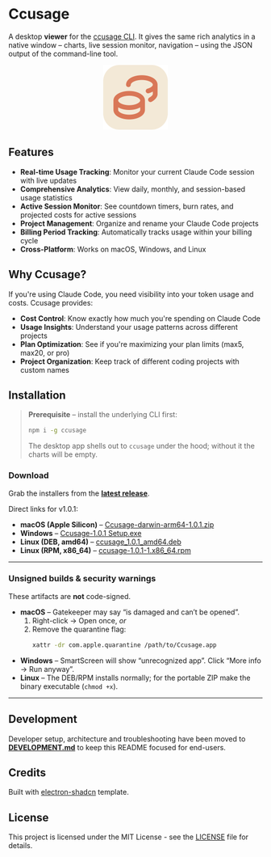 # Ccusage

A desktop **viewer** for the [ccusage CLI](https://github.com/ryoppippi/ccusage). It gives the same rich analytics in a native window – charts, live session monitor, navigation – using the JSON output of the command-line tool.

<div align="center">
  <img src="build-resources/icon-256.png" alt="Ccusage Icon" width="128" height="128">
</div>

## Features

- **Real-time Usage Tracking**: Monitor your current Claude Code session with live updates
- **Comprehensive Analytics**: View daily, monthly, and session-based usage statistics
- **Active Session Monitor**: See countdown timers, burn rates, and projected costs for active sessions
- **Project Management**: Organize and rename your Claude Code projects
- **Billing Period Tracking**: Automatically tracks usage within your billing cycle
- **Cross-Platform**: Works on macOS, Windows, and Linux

## Why Ccusage?

If you're using Claude Code, you need visibility into your token usage and costs. Ccusage provides:

- **Cost Control**: Know exactly how much you're spending on Claude Code
- **Usage Insights**: Understand your usage patterns across different projects
- **Plan Optimization**: See if you're maximizing your plan limits (max5, max20, or pro)
- **Project Organization**: Keep track of different coding projects with custom names

## Installation

> **Prerequisite** – install the underlying CLI first:
> ```bash
> npm i -g ccusage
> ```
> The desktop app shells out to `ccusage` under the hood; without it the charts will be empty.


### Download

Grab the installers from the **[latest release](https://github.com/EthanBarlo/ccusage-app/releases/latest)**.

Direct links for v1.0.1:

- **macOS (Apple Silicon)** – [Ccusage-darwin-arm64-1.0.1.zip](https://github.com/EthanBarlo/ccusage-app/releases/download/v1.0.1/Ccusage-darwin-arm64-1.0.1.zip)
- **Windows** – [Ccusage-1.0.1 Setup.exe](https://github.com/EthanBarlo/ccusage-app/releases/download/v1.0.1/Ccusage-1.0.1.Setup.exe)
- **Linux (DEB, amd64)** – [ccusage_1.0.1_amd64.deb](https://github.com/EthanBarlo/ccusage-app/releases/download/v1.0.1/ccusage_1.0.1_amd64.deb)
- **Linux (RPM, x86_64)** – [ccusage-1.0.1-1.x86_64.rpm](https://github.com/EthanBarlo/ccusage-app/releases/download/v1.0.1/ccusage-1.0.1-1.x86_64.rpm)

---

### Unsigned builds & security warnings

These artifacts are **not** code-signed.

- **macOS** – Gatekeeper may say “is damaged and can’t be opened”.
  1. Right-click → Open once, _or_
  2. Remove the quarantine flag:
     ```bash
     xattr -dr com.apple.quarantine /path/to/Ccusage.app
     ```
- **Windows** – SmartScreen will show “unrecognized app”. Click “More info → Run anyway”.
- **Linux** – The DEB/RPM installs normally; for the portable ZIP make the binary executable (`chmod +x`).

---

## Development

Developer setup, architecture and troubleshooting have been moved to **[DEVELOPMENT.md](DEVELOPMENT.md)** to keep this README focused for end-users.


## Credits

Built with [electron-shadcn](https://github.com/LuanRoger/electron-shadcn) template.

## License

This project is licensed under the MIT License - see the [LICENSE](LICENSE) file for details.
